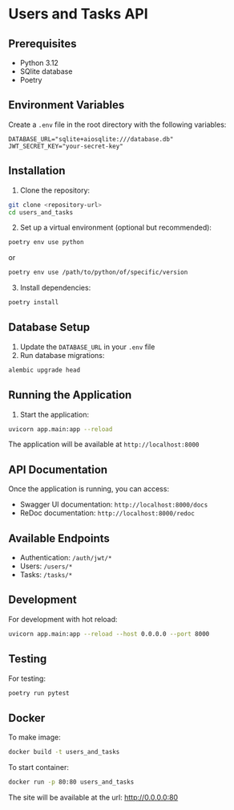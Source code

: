# Users and Tasks API

## Prerequisites

- Python 3.12
- SQlite database
- Poetry

## Environment Variables

Create a `.env` file in the root directory with the following variables:

```
DATABASE_URL="sqlite+aiosqlite:///database.db"
JWT_SECRET_KEY="your-secret-key"
```

## Installation

1. Clone the repository:
```bash
git clone <repository-url>
cd users_and_tasks
```

2. Set up a virtual environment (optional but recommended):
```bash
poetry env use python
```
or
```bash
poetry env use /path/to/python/of/specific/version
```

3. Install dependencies:
```bash
poetry install
```

## Database Setup

1. Update the `DATABASE_URL` in your `.env` file
2. Run database migrations:
```bash
alembic upgrade head
```

## Running the Application

1. Start the application:
```bash
uvicorn app.main:app --reload
```

The application will be available at `http://localhost:8000`

## API Documentation

Once the application is running, you can access:
- Swagger UI documentation: `http://localhost:8000/docs`
- ReDoc documentation: `http://localhost:8000/redoc`

## Available Endpoints

- Authentication: `/auth/jwt/*`
- Users: `/users/*`
- Tasks: `/tasks/*`

## Development

For development with hot reload:
```bash
uvicorn app.main:app --reload --host 0.0.0.0 --port 8000
```

## Testing

For testing:
```bash
poetry run pytest
```

## Docker
To make image:
```bash
docker build -t users_and_tasks
```
To start container:
```bash
docker run -p 80:80 users_and_tasks
```
The site will be available at the url: http://0.0.0.0:80